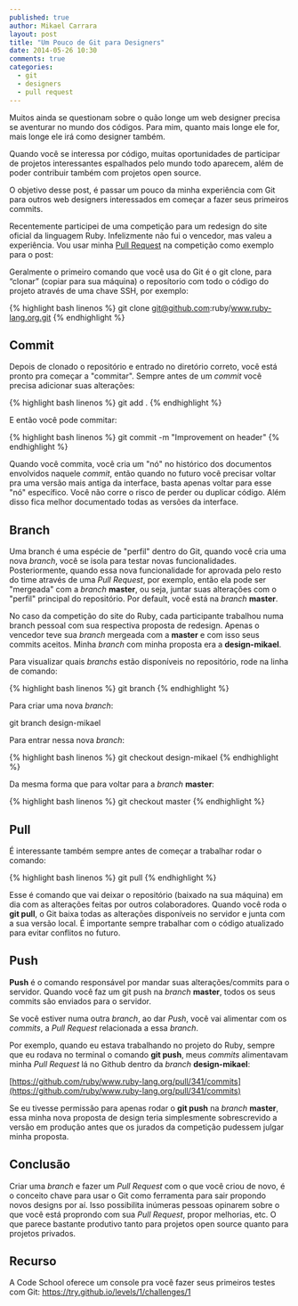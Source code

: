 ```yaml
---
published: true
author: Mikael Carrara
layout: post
title: "Um Pouco de Git para Designers"
date: 2014-05-26 10:30
comments: true
categories:
  - git
  - designers
  - pull request
---
```


Muitos ainda se questionam sobre o quão longe um web designer precisa se aventurar no mundo dos códigos. Para mim, quanto mais longe ele for, mais longe ele irá como designer também. 

<!--more-->

Quando você se interessa por código, muitas oportunidades de participar de projetos interessantes espalhados pelo mundo todo aparecem, além de poder contribuir também com projetos open source. 

O objetivo desse post, é passar um pouco da minha experiência com Git para outros web designers interessados em começar a fazer seus primeiros commits.

Recentemente participei de uma competição para um redesign do site oficial da linguagem Ruby. Infelizmente não fui o vencedor, mas valeu a experiência. Vou usar minha [Pull Request](https://github.com/ruby/www.ruby-lang.org/pull/341) na competição como exemplo para o post:

Geralmente o primeiro comando que você usa do Git é o git clone, para “clonar” (copiar para sua máquina) o reposítorio com todo o código do projeto através de uma chave SSH, por exemplo:

{% highlight bash linenos %}
git clone git@github.com:ruby/www.ruby-lang.org.git
{% endhighlight %}

## Commit

Depois de clonado o repositório e entrado no diretório correto, você está pronto pra começar a "commitar". Sempre antes de um *commit* você precisa adicionar suas alterações:

{% highlight bash linenos %}
git add .
{% endhighlight %}

E então você pode commitar:

{% highlight bash linenos %}
git commit -m "Improvement on header"
{% endhighlight %}

Quando você commita, você cria um "nó" no histórico dos documentos envolvidos naquele *commit*, então quando no futuro você precisar voltar pra uma versão mais antiga da interface, basta apenas voltar para esse "nó" específico. Você não corre o risco de perder ou duplicar código. Além disso fica melhor documentado todas as versões da interface.

## Branch

Uma branch é uma espécie de "perfil" dentro do Git, quando você cria uma nova *branch*, você se isola para testar novas funcionalidades. Posteriormente, quando essa nova funcionalidade for aprovada pelo resto do time através de uma *Pull Request*, por exemplo, então ela pode ser "mergeada" com a *branch* **master**, ou seja, juntar suas alterações com o "perfil" principal do repositório. Por default, você está na *branch* **master**.

No caso da competição do site do Ruby, cada participante trabalhou numa branch pessoal com sua respectiva proposta de redesign. Apenas o vencedor teve sua *branch* mergeada com a **master** e com isso seus commits aceitos. Minha *branch* com minha proposta era a **design-mikael**.

Para visualizar quais *branchs* estão disponíveis no repositório, rode na linha de comando:

{% highlight bash linenos %}
git branch
{% endhighlight %}

Para criar uma nova *branch*:

git branch design-mikael

Para entrar nessa nova *branch*:

{% highlight bash linenos %}
git checkout design-mikael
{% endhighlight %}

Da mesma forma que para voltar para a *branch* **master**:

{% highlight bash linenos %}
git checkout master
{% endhighlight %}

## Pull

É interessante também sempre antes de começar a trabalhar rodar o comando:

{% highlight bash linenos %}
git pull
{% endhighlight %}

Esse é comando que vai deixar o repositório (baixado na sua máquina) em dia com as alterações feitas por outros colaboradores. Quando você roda o **git pull**, o Git baixa todas as alterações disponíveis no servidor e junta com a sua versão local. É importante sempre trabalhar com o código atualizado para evitar conflitos no futuro.

## Push

**Push** é o comando responsável por mandar suas alterações/commits para o servidor. Quando você faz um git push na *branch* **master**, todos os seus commits são enviados para o servidor.

Se você estiver numa outra *branch*, ao dar *Push*, você vai alimentar com os *commits*, a *Pull Request* relacionada a essa *branch*.

Por exemplo, quando eu estava trabalhando no projeto do Ruby, sempre que eu rodava no terminal o comando **git push**, meus *commits* alimentavam minha *Pull Request* lá no Github dentro da *branch* **design-mikael**:

[https://github.com/ruby/www.ruby-lang.org/pull/341/commits](https://github.com/ruby/www.ruby-lang.org/pull/341/commits)

Se eu tivesse permissão para apenas rodar o **git push** na *branch* **master**, essa minha nova proposta de design teria simplesmente sobrescrevido a versão em produção antes que os jurados da competição pudessem julgar minha proposta.

## Conclusão

Criar uma *branch* e fazer um *Pull Request* com o que você criou de novo, é o conceito chave para usar o Git como ferramenta para sair propondo novos designs por aí. Isso possibilita inúmeras pessoas opinarem sobre o que você está proprondo com sua *Pull Request*, propor melhorias, etc. O que parece bastante produtivo tanto para projetos open source quanto para projetos privados.


## Recurso

A Code School oferece um console pra você fazer seus primeiros testes com Git:
https://try.github.io/levels/1/challenges/1

